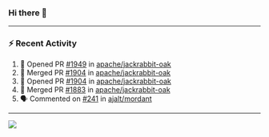 ### Hi there 👋

---

### :zap: Recent Activity

<!--START_SECTION:activity-->
1. 💪 Opened PR [#1949](https://github.com/apache/jackrabbit-oak/pull/1949) in [apache/jackrabbit-oak](https://github.com/apache/jackrabbit-oak)
2. 🎉 Merged PR [#1904](https://github.com/apache/jackrabbit-oak/pull/1904) in [apache/jackrabbit-oak](https://github.com/apache/jackrabbit-oak)
3. 💪 Opened PR [#1904](https://github.com/apache/jackrabbit-oak/pull/1904) in [apache/jackrabbit-oak](https://github.com/apache/jackrabbit-oak)
4. 🎉 Merged PR [#1883](https://github.com/apache/jackrabbit-oak/pull/1883) in [apache/jackrabbit-oak](https://github.com/apache/jackrabbit-oak)
5. 🗣 Commented on [#241](https://github.com/ajalt/mordant/issues/241#issuecomment-2511668754) in [ajalt/mordant](https://github.com/ajalt/mordant)
<!--END_SECTION:activity-->

---

<!--
**fabriziofortino/fabriziofortino** is a ✨ _special_ ✨ repository because its `README.md` (this file) appears on your GitHub profile.

Here are some ideas to get you started:

- 🔭 I’m currently working on ...
- 🌱 I’m currently learning ...
- 👯 I’m looking to collaborate on ...
- 🤔 I’m looking for help with ...
- 💬 Ask me about ...
- 📫 How to reach me: ...
- 😄 Pronouns: ...
- ⚡ Fun fact: ...
-->
![](https://komarev.com/ghpvc/?username=fabriziofortino)
